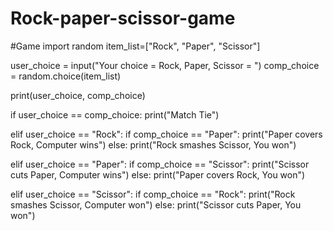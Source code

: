 # Rock-paper-scissor-game
#Game
import random
item_list=["Rock", "Paper", "Scissor"]

user_choice = input("Your choice = Rock, Paper, Scissor = ")
comp_choice = random.choice(item_list)

print(user_choice, comp_choice)

if user_choice == comp_choice:
    print("Match Tie")

elif user_choice == "Rock":
    if comp_choice == "Paper":
        print("Paper covers Rock, Computer wins")
    else:
        print("Rock smashes Scissor, You won")

elif user_choice == "Paper":
    if comp_choice == "Scissor":
        print("Scissor cuts Paper, Computer wins")
    else:
        print("Paper covers Rock, You won")

elif user_choice == "Scissor":
    if comp_choice == "Rock":
        print("Rock smashes Scissor, Computer won")
    else:
        print("Scissor cuts Paper, You won")
